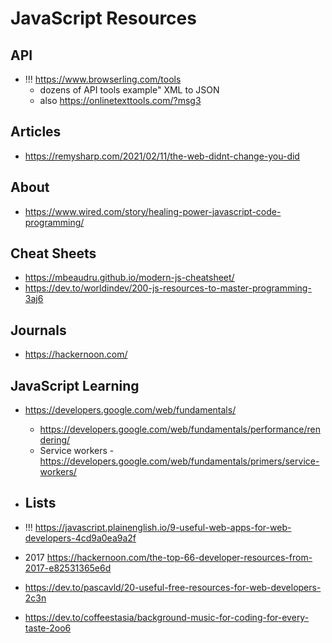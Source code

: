 # JavaScript Resources

## API

* !!! https://www.browserling.com/tools
	* dozens of API tools example" XML to JSON
	* also https://onlinetexttools.com/?msg3


## Articles

* https://remysharp.com/2021/02/11/the-web-didnt-change-you-did

## About

* https://www.wired.com/story/healing-power-javascript-code-programming/

## Cheat Sheets

* https://mbeaudru.github.io/modern-js-cheatsheet/
* https://dev.to/worldindev/200-js-resources-to-master-programming-3aj6

## Journals

* https://hackernoon.com/

## JavaScript Learning

* https://developers.google.com/web/fundamentals/
	* https://developers.google.com/web/fundamentals/performance/rendering/
	* Service workers - https://developers.google.com/web/fundamentals/primers/service-workers/

* ## Lists

* !!! https://javascript.plainenglish.io/9-useful-web-apps-for-web-developers-4cd9a0ea9a2f
* 2017 https://hackernoon.com/the-top-66-developer-resources-from-2017-e82531365e6d
* https://dev.to/pascavld/20-useful-free-resources-for-web-developers-2c3n
* https://dev.to/coffeestasia/background-music-for-coding-for-every-taste-2oo6

